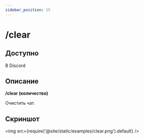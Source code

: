 ```yaml
---
sidebar_position: 15
---
```


# /clear

## Доступно

В Discord

## Описание

**/clear (количество)**

Очистить чат.

## Скриншот
<img src={require('@site/static/examples/clear.png').default} />

